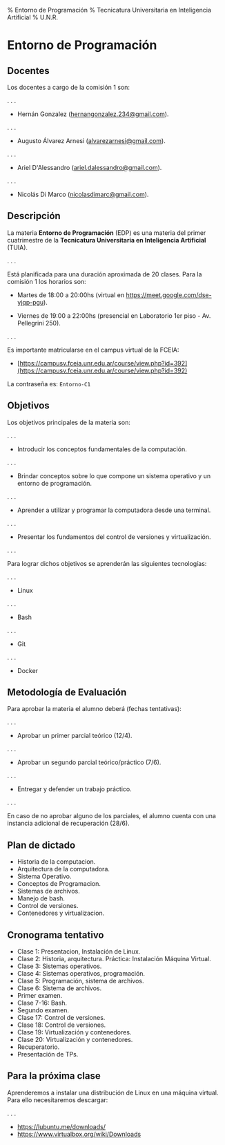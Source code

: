 % Entorno de Programación
% Tecnicatura Universitaria en Inteligencia Artificial
% U.N.R.

# Entorno de Programación

## Docentes

Los docentes a cargo de la comisión 1 son:

[//]: # (COMPACT)
. . .

* Hernán Gonzalez (hernangonzalez.234@gmail.com).

[//]: # (COMPACT)
. . .

* Augusto Álvarez Arnesi (alvarezarnesi@gmail.com).

[//]: # (COMPACT)
. . .

* Ariel D'Alessandro (ariel.dalessandro@gmail.com).

[//]: # (COMPACT)
. . .

* Nicolás Di Marco (nicolasdimarc@gmail.com).

## Descripción

La materia **Entorno de Programación** (EDP) es una materia del primer cuatrimestre de
la **Tecnicatura Universitaria en Inteligencia Artificial** (TUIA).

[//]: # (COMPACT)
. . .

Está planificada para una duración aproximada de 20 clases. Para la comisión 1
los horarios son:

* Martes de 18:00 a 20:00hs (virtual en https://meet.google.com/dse-yjqp-pgu).

* Viernes de 19:00 a 22:00hs (presencial en Laboratorio 1er piso - Av. Pellegrini 250).

[//]: # (COMPACT)
. . .

Es importante matricularse en el campus virtual de la FCEIA:

* [https://campusv.fceia.unr.edu.ar/course/view.php?id=392](https://campusv.fceia.unr.edu.ar/course/view.php?id=392)

La contraseña es: `Entorno-C1`

## Objetivos

Los objetivos principales de la materia son:

[//]: # (COMPACT)
. . .

* Introducir los conceptos fundamentales de la computación.

[//]: # (COMPACT)
. . .

* Brindar conceptos sobre lo que compone un sistema operativo y un entorno de
programación.

[//]: # (COMPACT)
. . .

* Aprender a utilizar y programar la computadora desde una terminal.

[//]: # (COMPACT)
. . .

* Presentar los fundamentos del control de versiones y virtualización.

[//]: # (COMPACT)
. . .

Para lograr dichos objetivos se aprenderán las siguientes tecnologías:

[//]: # (COMPACT)
. . .

* Linux

[//]: # (COMPACT)
. . .

* Bash

[//]: # (COMPACT)
. . .

* Git

[//]: # (COMPACT)
. . .

* Docker

## Metodología de Evaluación

Para aprobar la materia el alumno deberá (fechas tentativas):

[//]: # (COMPACT)
. . .

* Aprobar un primer parcial teórico (12/4).

[//]: # (COMPACT)
. . .

* Aprobar un segundo parcial teórico/práctico (7/6).

[//]: # (COMPACT)
. . .

* Entregar y defender un trabajo práctico.

[//]: # (COMPACT)
. . .

En caso de no aprobar alguno de los parciales, el alumno cuenta con una
instancia adicional de recuperación (28/6).

## Plan de dictado

* Historia de la computacion.
* Arquitectura de la computadora.
* Sistema Operativo.
* Conceptos de Programacion.
* Sistemas de archivos.
* Manejo de bash.
* Control de versiones.
* Contenedores y virtualizacion.

## Cronograma tentativo

* Clase 1: Presentacion, Instalación de Linux.
* Clase 2: Historia, arquitectura. Práctica: Instalación Máquina Virtual.
* Clase 3: Sistemas operativos.
* Clase 4: Sistemas operativos, programación.
* Clase 5: Programación, sistema de archivos.
* Clase 6: Sistema de archivos.
* Primer examen.
* Clase 7-16: Bash.
* Segundo examen.
* Clase 17: Control de versiones.
* Clase 18: Control de versiones.
* Clase 19: Virtualización y contenedores.
* Clase 20: Virtualización y contenedores.
* Recuperatorio.
* Presentación de TPs.

## Para la próxima clase

Aprenderemos a instalar una distribución de Linux en una máquina virtual.
Para ello necesitaremos descargar:

[//]: # (COMPACT)
. . .

* https://lubuntu.me/downloads/
* https://www.virtualbox.org/wiki/Downloads
